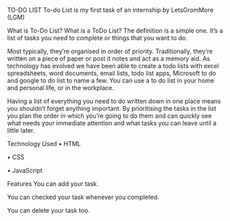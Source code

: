 
TO-DO LIST
To-do List is my first task of an internship by LetsGromMore (LGM)

What is To-Do List?
What is a ToDo List? The definition is a simple one. It’s a list of tasks you need to complete or things that you want to do.

Most typically, they’re organised in order of priority. Traditionally, they’re written on a piece of paper or post it notes and act as a memory aid. As technology has evolved we have been able to create a todo lists with excel spreadsheets, word documents, email lists, todo list apps, Microsoft to do and google to do list to name a few. You can use a to do list in your home and personal life, or in the workplace.

Having a list of everything you need to do written down in one place means you shouldn’t forget anything important. By prioritising the tasks in the list you plan the order in which you’re going to do them and can quickly see what needs your immediate attention and what tasks you can leave until a little later.

Technology Used
• HTML

• CSS

• JavaScript

Features
You can add your task.

You can checked your task whenever you completed.

You can delete your task too.
